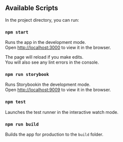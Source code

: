 ## Available Scripts

In the project directory, you can run:

### `npm start`

Runs the app in the development mode.<br>
Open [http://localhost:3000](http://localhost:3000) to view it in the browser.

The page will reload if you make edits.<br>
You will also see any lint errors in the console.

### `npm run storybook`

Runs Storybookin the development mode.<br>
Open [http://localhost:9009](http://localhost:9009) to view it in the browser.

### `npm test`

Launches the test runner in the interactive watch mode.

### `npm run build`

Builds the app for production to the `build` folder.